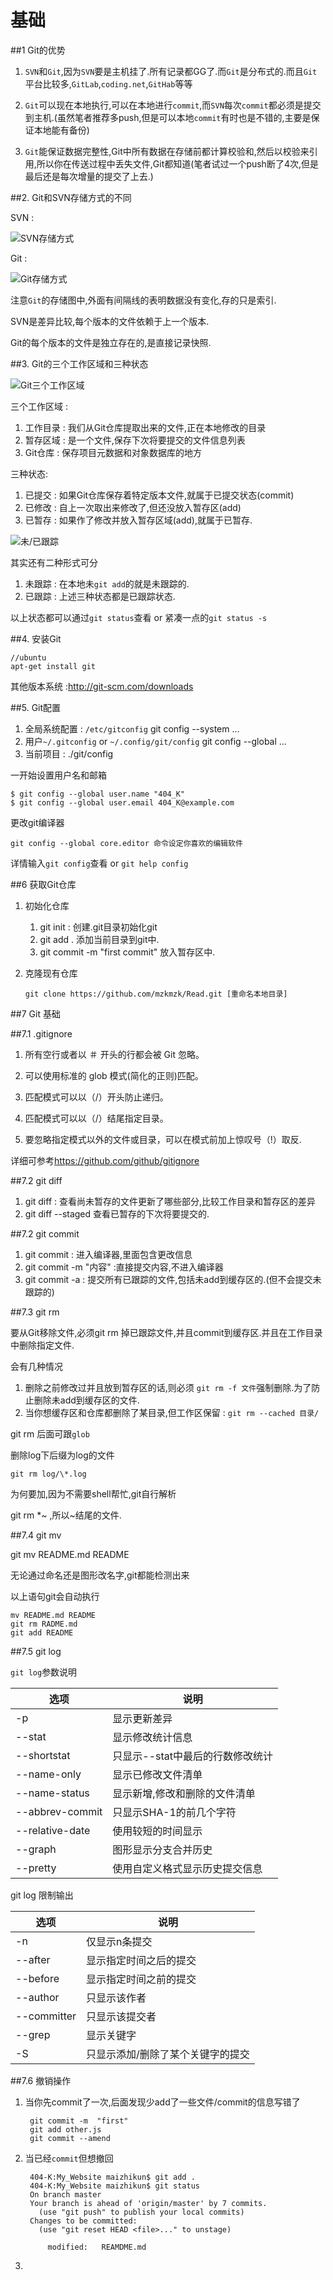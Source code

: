 # 基础

##1 Git的优势

1. `SVN`和`Git`,因为`SVN`要是主机挂了.所有记录都GG了.而`Git`是分布式的.而且`Git`平台比较多,`GitLab`,`coding.net`,`GitHab`等等

2. `Git`可以现在本地执行,可以在本地进行`commit`,而`SVN`每次`commit`都必须是提交到主机.(虽然笔者推荐多push,但是可以本地`commit`有时也是不错的,主要是保证本地能有备份)
3. `Git`能保证数据完整性,Git中所有数据在存储前都计算校验和,然后以校验来引用,所以你在传送过程中丢失文件,Git都知道(笔者试过一个push断了4次,但是最后还是每次增量的提交了上去.)

##2. Git和SVN存储方式的不同

SVN :

![SVN存储方式](QQ20160103-0.png)

Git :

![Git存储方式](QQ20160103-1.png)

注意`Git`的存储图中,外面有间隔线的表明数据没有变化,存的只是索引.

SVN是差异比较,每个版本的文件依赖于上一个版本.

Git的每个版本的文件是独立存在的,是直接记录快照.



##3. Git的三个工作区域和三种状态

![Git三个工作区域](QQ20160103-2.png)

三个工作区域 :

1. 工作目录 : 我们从Git仓库提取出来的文件,正在本地修改的目录
2. 暂存区域 : 是一个文件,保存下次将要提交的文件信息列表
3. Git仓库  : 保存项目元数据和对象数据库的地方


三种状态:

1. 已提交 : 如果Git仓库保存着特定版本文件,就属于已提交状态(commit)
2. 已修改 : 自上一次取出来修改了,但还没放入暂存区(add)
3. 已暂存 : 如果作了修改并放入暂存区域(add),就属于已暂存. 

![未/已跟踪](QQ20160103-3.png)

其实还有二种形式可分
1. 未跟踪 : 在本地未`git add`的就是未跟踪的.
2. 已跟踪 : 上述三种状态都是已跟踪状态.

以上状态都可以通过`git status`查看 or 紧凑一点的`git status -s`


##4. 安装Git

    //ubuntu
    apt-get install git
    
其他版本系统 :<http://git-scm.com/downloads>   

##5. Git配置

1. 全局系统配置 : `/etc/gitconfig` git config --system ...
2. 用户`~/.gitconfig` or `~/.config/git/config` git config --global ...
3. 当前项目 : ./git/config

一开始设置用户名和邮箱

    $ git config --global user.name "404_K"
    $ git config --global user.email 404_K@example.com
    
更改git编译器

    git config --global core.editor 命令设定你喜欢的编辑软件
    
详情输入`git config`查看 or `git help config`

##6 获取Git仓库

1. 初始化仓库

    1. git init : 创建.git目录初始化git
    2. git add . 添加当前目录到git中.
    3. git commit -m "first commit" 放入暂存区中.
2. 克隆现有仓库

    `git clone https://github.com/mzkmzk/Read.git [重命名本地目录]
`

##7 Git 基础

##7.1 .gitignore

1. 所有空行或者以 ＃ 开头的行都会被 Git 忽略。

2. 可以使用标准的 glob 模式(简化的正则)匹配。
 
3. 匹配模式可以以（/）开头防止递归。

4. 匹配模式可以以（/）结尾指定目录。

5. 要忽略指定模式以外的文件或目录，可以在模式前加上惊叹号（!）取反.

详细可参考<https://github.com/github/gitignore>

##7.2 git diff 

1. git diff : 查看尚未暂存的文件更新了哪些部分,比较工作目录和暂存区的差异
2. git diff --staged 查看已暂存的下次将要提交的.

##7.2 git commit 

1. git commit : 进入编译器,里面包含更改信息
2. git commit -m "内容" :直接提交内容,不进入编译器
3. git commit -a : 提交所有已跟踪的文件,包括未add到缓存区的.(但不会提交未跟踪的)

##7.3 git rm

要从Git移除文件,必须git rm 掉已跟踪文件,并且commit到缓存区.并且在工作目录中删除指定文件.

会有几种情况

1. 删除之前修改过并且放到暂存区的话,则必须 `git rm -f 文件`强制删除.为了防止删除未add到缓存区的文件.
2. 当你想缓存区和仓库都删除了某目录,但工作区保留 : `git rm --cached 目录/`

git rm 后面可跟`glob`

删除log下后缀为log的文件

    git rm log/\*.log
    
为何要加\,因为不需要shell帮忙,git自行解析

git rm *~ ,所以~结尾的文件.

##7.4 git mv

git mv README.md README 

无论通过命名还是图形改名字,git都能检测出来

以上语句git会自动执行

    mv README.md README
    git rm RADME.md
    git add README

##7.5 git log

`git log`参数说明

| 选项            | 说明                             |
|-----------------|----------------------------------|
| -p              | 显示更新差异                     |
| --stat          | 显示修改统计信息                 |
| --shortstat     | 只显示--stat中最后的行数修改统计 |
| --name-only     | 显示已修改文件清单               |
| --name-status   | 显示新增,修改和删除的文件清单    |
| --abbrev-commit | 只显示SHA-1的前几个字符          |
| --relative-date | 使用较短的时间显示               |
| --graph         | 图形显示分支合并历史             |
| --pretty        | 使用自定义格式显示历史提交信息   |

git log 限制输出

| 选项        | 说明                              |
|-------------|-----------------------------------|
| -n          | 仅显示n条提交                     |
| --after     | 显示指定时间之后的提交            |
| --before    | 显示指定时间之前的提交            |
| --author    | 只显示该作者                      |
| --committer | 只显示该提交者                    |
| --grep      | 显示关键字                        |
| -S          | 只显示添加/删除了某个关键字的提交 |

##7.6 撤销操作

1. 当你先commit了一次,后面发现少add了一些文件/commit的信息写错了

        git commit -m  "first"
        git add other.js
        git commit --amend
        
2. 当已经`commit`但想撤回
    
        404-K:My_Website maizhikun$ git add .
        404-K:My_Website maizhikun$ git status
        On branch master
        Your branch is ahead of 'origin/master' by 7 commits.
          (use "git push" to publish your local commits)
        Changes to be committed:
          (use "git reset HEAD <file>..." to unstage)
        
        	modified:   REAMDME.md

3. 
